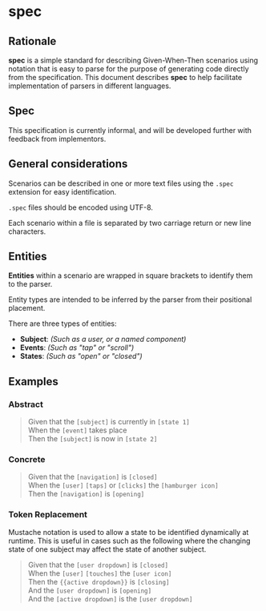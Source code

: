 # spec

## Rationale

**spec** is a simple standard for describing Given-When-Then scenarios using notation that is easy to parse for the purpose of generating code directly from the specification. This document describes **spec** to help facilitate implementation of parsers in different languages.

## Spec

This specification is currently informal, and will be developed further with feedback from implementors.

## General considerations

Scenarios can be described in one or more text files using the `.spec` extension for easy identification.

`.spec` files should be encoded using UTF-8.

Each scenario within a file is separated by two carriage return or new line characters.

## Entities

**Entities** within a scenario are wrapped in square brackets to identify them to the parser.

Entity types are intended to be inferred by the parser from their positional placement.

There are three types of entities:

- **Subject**: _(Such as a user, or a named component)_
- **Events**: _(Such as "tap" or "scroll")_
- **States**: _(Such as "open" or "closed")_

## Examples

### Abstract

> Given that the `[subject]` is currently in `[state 1]`<br/>
> When the `[event]` takes place<br/>
> Then the `[subject]` is now in `[state 2]`

### Concrete

> Given that the `[navigation]` is `[closed]`<br/>
> When the `[user]` `[taps]` or `[clicks]` the `[hamburger icon]`<br/>
> Then the `[navigation]` is `[opening]`

### Token Replacement

Mustache notation is used to allow a state to be identified dynamically at runtime. This is useful in cases such as the following where the changing state of one subject may affect the state of another subject.

> Given that the `[user dropdown]` is `[closed]`<br/>
> When the `[user]` `[touches]` the `[user icon]`<br/>
> Then the `{{active dropdown}}` is `[closing]`<br/>
> And the `[user dropdown]` is `[opening]`<br/>
> And the `[active dropdown]` is the `[user dropdown]`
